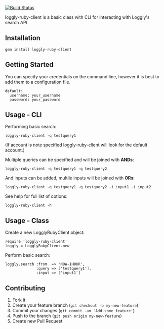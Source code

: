 [![Build Status](https://secure.travis-ci.org/brettweavnet/loggly-ruby-client.png)](http://travis-ci.org/brettweavnet/loggly-ruby-client)

loggly-ruby-client is a basic class with CLI for interacting with Loggly's search API.

## Installation

```
gem install loggly-ruby-client
```

## Getting Started

You can specify your credentials on the command line, however it is best to add them to a configuration file.

```
default:
  username: your_username
  password: your_password
```

## Usage - CLI

Performing basic search:

```
loggly-ruby-client -q testquery1
```

(If account is note specified loggly-ruby-client will look for the default account.)

Multiple queries can be specified and will be joined with **ANDs**:

```
loggly-ruby-client -q testquery1 -q testquery2
```

And inputs can be added, multile inputs will be joined with **ORs**:

```
loggly-ruby-client -q testquery1 -q testquery2 -i input1 -i input2
```

See help for full list of options:

```
loggly-ruby-client -h
```

## Usage - Class

Create a new LogglyRubyClient object:

```
require 'loggly-ruby-client'
loggly = LogglyRubyClient.new
```

Perform basic search:

```
loggly.search :from  => 'NOW-1HOUR',
              :query => ['testquery1'],
              :input => ['input1']
```

## Contributing

1. Fork it
2. Create your feature branch (`git checkout -b my-new-feature`)
3. Commit your changes (`git commit -am 'Add some feature'`)
4. Push to the branch (`git push origin my-new-feature`)
5. Create new Pull Request

